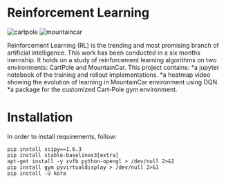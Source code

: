 # Reinforcement Learning
![cartpole](https://user-images.githubusercontent.com/81243747/133919177-03967838-dc7b-4116-96b6-8b3f830b454a.gif) 
![mountaincar](https://user-images.githubusercontent.com/81243747/133919306-83056797-55a3-45f8-962c-9f17413f0ff5.gif)

Reinforcement Learning (RL) is the trending and most promising branch of artificial intelligence. This work has been conducted in a six months inernship. It holds on a study of reinforcement learning algorithms on two environments: CartPole and MountainCar.
This project contains:
  *a jupyter notebook of the training and rollout implementations.
  *a heatmap video showing the evolution of learning in MountainCar environment using DQN.
  *a package for the customized Cart-Pole gym environment.



# Installation
In order to install requirements, follow:
```
pip install scipy==1.6.3
pip install stable-baselines3[extra]
apt-get install -y xvfb python-opengl > /dev/null 2>&1
pip install gym pyvirtualdisplay > /dev/null 2>&1
pip install -U kora
```


